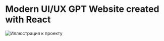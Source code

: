 # Modern UI/UX GPT Website created with React
![Иллюстрация к проекту](https://github.com/r0m4n0v4v/gpt_dgd/blob/master/Screen.png)
